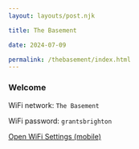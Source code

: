 ```yaml
---
layout: layouts/post.njk

title: The Basement

date: 2024-07-09

permalink: /thebasement/index.html
---
```


<!-- Last updated: {{ page.date | readableDate}} -->

### Welcome

WiFi network: `The Basement`

WiFi password: `grantsbrighton`

[Open WiFi Settings (mobile)](prefs:root=WIFI)
